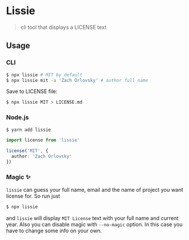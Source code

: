 # Lissie

> cli tool that displays a LICENSE text

## Usage

### CLI

```bash
$ npx lissie # MIT by default
$ npx lissie mit -a 'Zach Orlovsky' # author full name
```

Save to LICENSE file:

```bash
$ npx lissie MIT > LICENSE.md
```

### Node.js

```bash
$ yarn add lissie
```

```ts
import license from 'lissie'

license('MIT', {
  author: 'Zach Orlovsky'
})
```

### Magic :sparkles:

`lissie` can guess your full name, email and the name of project you want license for. So run just

```bash
$ npx lissie
```

and `lissie` will display `MIT License` text with your full name and current year. Also you can disable magic with `--no-magic` option. In this case you have to change some info on your own.
